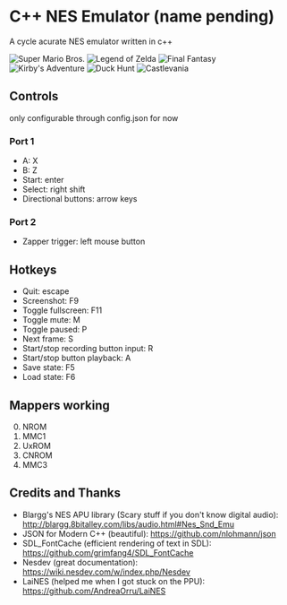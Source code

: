 # C++ NES Emulator (name pending)

A cycle acurate NES emulator written in c++

![Super Mario Bros.](https://i.imgur.com/gA96Uwy.png)
![Legend of Zelda](https://i.imgur.com/81l9FRR.png)
![Final Fantasy](https://i.imgur.com/D40ymWX.png)
![Kirby's Adventure](https://i.imgur.com/SwNf1VF.png)
![Duck Hunt](https://i.imgur.com/nuQ9tGI.png)
![Castlevania](https://i.imgur.com/xjy94Mc.png)

## Controls
only configurable through config.json for now

### Port 1
* A: X
* B: Z
* Start: enter
* Select: right shift
* Directional buttons: arrow keys

### Port 2
* Zapper trigger: left mouse button

## Hotkeys
* Quit: escape
* Screenshot: F9
* Toggle fullscreen: F11
* Toggle mute: M
* Toggle paused: P
* Next frame: S
* Start/stop recording button input: R
* Start/stop button playback: A
* Save state: F5
* Load state: F6

## Mappers working
0. NROM
1. MMC1
2. UxROM
3. CNROM
4. MMC3

## Credits and Thanks
* Blargg's NES APU library (Scary stuff if you don't know digital audio): http://blargg.8bitalley.com/libs/audio.html#Nes_Snd_Emu
* JSON for Modern C++ (beautiful): https://github.com/nlohmann/json
* SDL_FontCache (efficient rendering of text in SDL): https://github.com/grimfang4/SDL_FontCache
* Nesdev (great documentation): https://wiki.nesdev.com/w/index.php/Nesdev
* LaiNES (helped me when I got stuck on the PPU): https://github.com/AndreaOrru/LaiNES